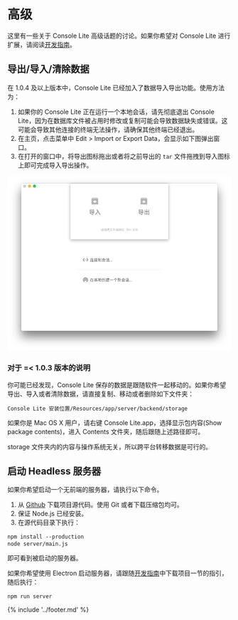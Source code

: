 # 高级

这里有一些关于 Console Lite 高级话题的讨论。如果你希望对 Console Lite 进行扩展，请阅读[开发指南](developer.md)。

## 导出/导入/清除数据

在 1.0.4 及以上版本中，Console Lite 已经加入了数据导入导出功能。使用方法为：

1. 如果你的 Console Lite 正在运行一个本地会话，请先彻底退出 Console Lite，因为在数据库文件被占用时修改或复制可能会导致数据缺失或错误。这可能会导致其他连接的终端无法操作，请确保其他终端已经退出。
2. 在主页，点击菜单中 Edit > Import or Export Data，会显示如下图弹出窗口。
3. 在打开的窗口中，将导出图标拖出或者将之前导出的 `tar` 文件拖拽到导入图标上即可完成导入导出操作。

![导入导出窗口](import-export.png)

### 对于 =< 1.0.3 版本的说明

你可能已经发现，Console Lite 保存的数据是跟随软件一起移动的。如果你希望导出、导入或者清除数据，请直接复制、移动或者删除如下文件夹：

```
Console Lite 安装位置/Resources/app/server/backend/storage
```

如果你是 Mac OS X 用户，请右键 Console Lite.app，选择显示包内容(Show package contents)，进入 Contents 文件夹，随后跟随上述路径即可。

storage 文件夹内的内容与操作系统无关，所以跨平台转移数据是可行的。

## 启动 Headless 服务器

如果你希望启动一个无前端的服务器，请执行以下命令。

1. 从 [Github](https://github.com/CircuitCoder/Console-Lite) 下载项目源代码。使用 Git 或者下载压缩包均可。
2. 保证 Node.js 已经安装。
3. 在源代码目录下执行：

```
npm install --production
node server/main.js
```

即可看到被启动的服务器。

如果你希望使用 Electron 启动服务器，请跟随[开发指南](developer.md)中下载项目一节的指引，随后执行：

```
npm run server
```

{% include '../footer.md' %}
